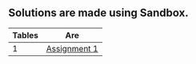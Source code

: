 ## Solutions are made using Sandbox.



| Tables        | Are           | 
| ------------- |:-------------:| 
|1 |  [Assignment 1](https://codesandbox.io/s/eager-merkle-wh9kj?file=/src/styles.css&resolutionWidth=825&resolutionHeight=677)|



